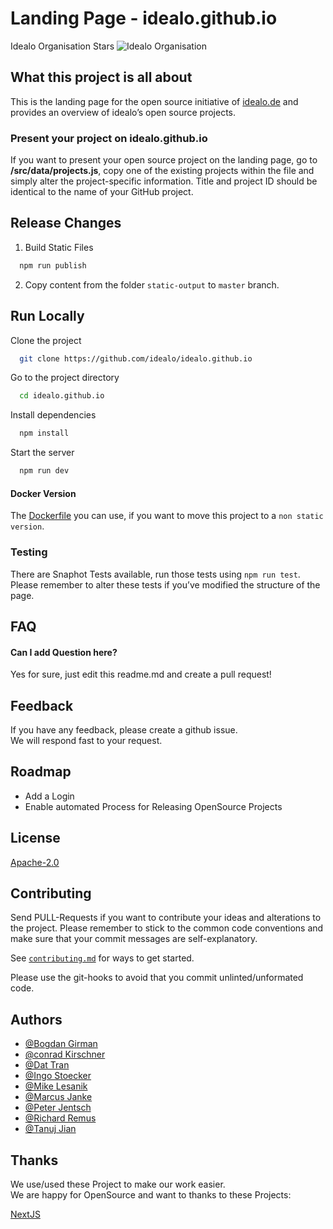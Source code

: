 # Landing Page - idealo.github.io

Idealo Organisation Stars ![Idealo Organisation](https://img.shields.io/github/stars/idealo?style=social)

## What this project is all about

This is the landing page for the open source initiative of [idealo.de](https://www.idealo.de/) and provides an overview of idealo’s open source projects.

### Present your project on idealo.github.io

If you want to present your open source project on the landing page, go to **/src/data/projects.js**, copy one of the existing projects within the file and simply alter the project-specific information. Title and project ID should be identical to the name of your GitHub project.

## Release Changes

1. Build Static Files

```bash
  npm run publish
```

2. Copy content from the folder `static-output` to `master` branch.

## Run Locally

Clone the project

```bash
  git clone https://github.com/idealo/idealo.github.io
```

Go to the project directory

```bash
  cd idealo.github.io
```

Install dependencies

```bash
  npm install
```

Start the server

```bash
  npm run dev
```

#### Docker Version

The [Dockerfile](./Dockerfile) you can use, if you want to move this project to a `non static version`.

### Testing

There are Snaphot Tests available, run those tests using `npm run test`.
Please remember to alter these tests if you’ve modified the structure of the page.

## FAQ

#### Can I add Question here?

Yes for sure, just edit this readme.md and create a pull request!

## Feedback

If you have any feedback, please create a github issue.  
We will respond fast to your request.

## Roadmap

- Add a Login
- Enable automated Process for Releasing OpenSource Projects

## License

[Apache-2.0](https://choosealicense.com/licenses/apache-2.0/)

## Contributing

Send PULL-Requests if you want to contribute your ideas and alterations to the project. Please remember to stick to the common code conventions and make sure that your commit messages are self-explanatory.

See [`contributing.md`](./contributing.md) for ways to get started.

Please use the git-hooks to avoid that you commit unlinted/unformated code.

## Authors

- [@Bogdan Girman](https://github.com/bogdangi)
- [@conrad Kirschner](https://www.github.com/conradkirschner)
- [@Dat Tran](https://github.com/datitran)
- [@Ingo Stoecker](https://github.com/Kobe)
- [@Mike Lesanik](https://github.com/mlesniak)
- [@Marcus Janke](https://github.com/marcus-j)
- [@Peter Jentsch](https://github.com/pjentsch)
- [@Richard Remus](https://github.com/roechi)
- [@Tanuj Jian](https://github.com/tanujjain)

## Thanks

We use/used these Project to make our work easier.  
We are happy for OpenSource and want to thanks to these Projects:

[NextJS](https://github.com/vercel/next.js)
